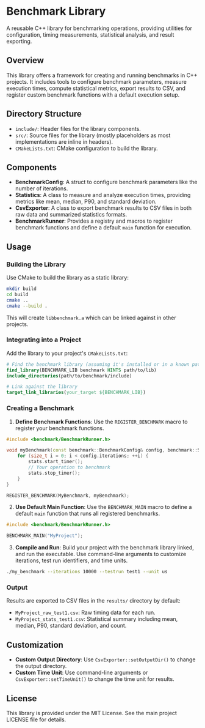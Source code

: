 # Benchmark Library

A reusable C++ library for benchmarking operations, providing utilities for configuration, timing measurements, statistical analysis, and result exporting.

## Overview

This library offers a framework for creating and running benchmarks in C++ projects. It includes tools to configure benchmark parameters, measure execution times, compute statistical metrics, export results to CSV, and register custom benchmark functions with a default execution setup.

## Directory Structure

- `include/`: Header files for the library components.
- `src/`: Source files for the library (mostly placeholders as most implementations are inline in headers).
- `CMakeLists.txt`: CMake configuration to build the library.

## Components

- **BenchmarkConfig**: A struct to configure benchmark parameters like the number of iterations.
- **Statistics**: A class to measure and analyze execution times, providing metrics like mean, median, P90, and standard deviation.
- **CsvExporter**: A class to export benchmark results to CSV files in both raw data and summarized statistics formats.
- **BenchmarkRunner**: Provides a registry and macros to register benchmark functions and define a default `main` function for execution.

## Usage

### Building the Library

Use CMake to build the library as a static library:

```bash
mkdir build
cd build
cmake ..
cmake --build .
```

This will create `libbenchmark.a` which can be linked against in other projects.

### Integrating into a Project

Add the library to your project's `CMakeLists.txt`:

```cmake
# Find the benchmark library (assuming it's installed or in a known path)
find_library(BENCHMARK_LIB benchmark HINTS path/to/lib)
include_directories(path/to/benchmark/include)

# Link against the library
target_link_libraries(your_target ${BENCHMARK_LIB})
```

### Creating a Benchmark

1. **Define Benchmark Functions**: Use the `REGISTER_BENCHMARK` macro to register your benchmark functions.

```cpp
#include <benchmark/BenchmarkRunner.h>

void myBenchmark(const benchmark::BenchmarkConfig& config, benchmark::Statistics& stats) {
    for (size_t i = 0; i < config.iterations; ++i) {
        stats.start_timer();
        // Your operation to benchmark
        stats.stop_timer();
    }
}

REGISTER_BENCHMARK(MyBenchmark, myBenchmark);
```

2. **Use Default Main Function**: Use the `BENCHMARK_MAIN` macro to define a default `main` function that runs all registered benchmarks.

```cpp
#include <benchmark/BenchmarkRunner.h>

BENCHMARK_MAIN("MyProject");
```

3. **Compile and Run**: Build your project with the benchmark library linked, and run the executable. Use command-line arguments to customize iterations, test run identifiers, and time units.

```bash
./my_benchmark --iterations 10000 --testrun test1 --unit us
```

### Output

Results are exported to CSV files in the `results/` directory by default:
- `MyProject_raw_test1.csv`: Raw timing data for each run.
- `MyProject_stats_test1.csv`: Statistical summary including mean, median, P90, standard deviation, and count.

## Customization

- **Custom Output Directory**: Use `CsvExporter::setOutputDir()` to change the output directory.
- **Custom Time Unit**: Use command-line arguments or `CsvExporter::setTimeUnit()` to change the time unit for results.

## License

This library is provided under the MIT License. See the main project LICENSE file for details.
